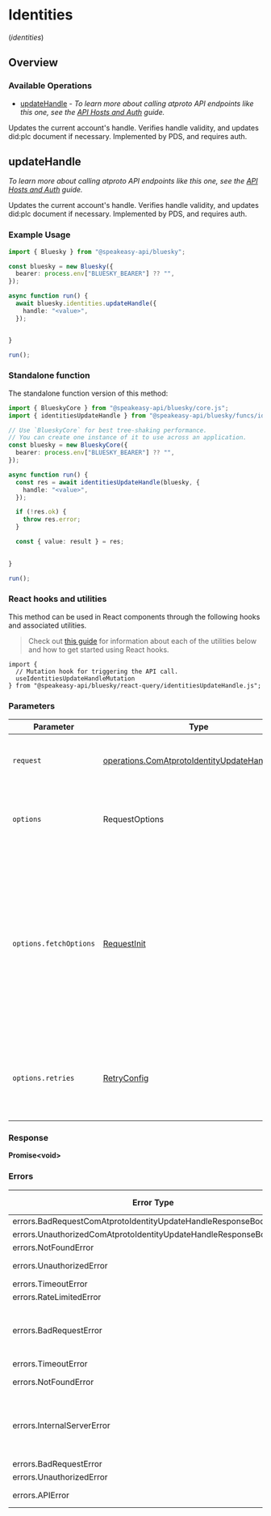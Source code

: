 # Identities
(*identities*)

## Overview

### Available Operations

* [updateHandle](#updatehandle) - *To learn more about calling atproto API endpoints like this one, see the [API Hosts and Auth](/docs/advanced-guides/api-directory) guide.*

Updates the current account's handle. Verifies handle validity, and updates did:plc document if necessary. Implemented by PDS, and requires auth.

## updateHandle

*To learn more about calling atproto API endpoints like this one, see the [API Hosts and Auth](/docs/advanced-guides/api-directory) guide.*

Updates the current account's handle. Verifies handle validity, and updates did:plc document if necessary. Implemented by PDS, and requires auth.

### Example Usage

```typescript
import { Bluesky } from "@speakeasy-api/bluesky";

const bluesky = new Bluesky({
  bearer: process.env["BLUESKY_BEARER"] ?? "",
});

async function run() {
  await bluesky.identities.updateHandle({
    handle: "<value>",
  });


}

run();
```

### Standalone function

The standalone function version of this method:

```typescript
import { BlueskyCore } from "@speakeasy-api/bluesky/core.js";
import { identitiesUpdateHandle } from "@speakeasy-api/bluesky/funcs/identitiesUpdateHandle.js";

// Use `BlueskyCore` for best tree-shaking performance.
// You can create one instance of it to use across an application.
const bluesky = new BlueskyCore({
  bearer: process.env["BLUESKY_BEARER"] ?? "",
});

async function run() {
  const res = await identitiesUpdateHandle(bluesky, {
    handle: "<value>",
  });

  if (!res.ok) {
    throw res.error;
  }

  const { value: result } = res;

  
}

run();
```

### React hooks and utilities

This method can be used in React components through the following hooks and
associated utilities.

> Check out [this guide][hook-guide] for information about each of the utilities
> below and how to get started using React hooks.

[hook-guide]: ../../../REACT_QUERY.md

```tsx
import {
  // Mutation hook for triggering the API call.
  useIdentitiesUpdateHandleMutation
} from "@speakeasy-api/bluesky/react-query/identitiesUpdateHandle.js";
```

### Parameters

| Parameter                                                                                                                                                                      | Type                                                                                                                                                                           | Required                                                                                                                                                                       | Description                                                                                                                                                                    |
| ------------------------------------------------------------------------------------------------------------------------------------------------------------------------------ | ------------------------------------------------------------------------------------------------------------------------------------------------------------------------------ | ------------------------------------------------------------------------------------------------------------------------------------------------------------------------------ | ------------------------------------------------------------------------------------------------------------------------------------------------------------------------------ |
| `request`                                                                                                                                                                      | [operations.ComAtprotoIdentityUpdateHandleBody](../../models/operations/comatprotoidentityupdatehandlebody.md)                                                                 | :heavy_check_mark:                                                                                                                                                             | The request object to use for the request.                                                                                                                                     |
| `options`                                                                                                                                                                      | RequestOptions                                                                                                                                                                 | :heavy_minus_sign:                                                                                                                                                             | Used to set various options for making HTTP requests.                                                                                                                          |
| `options.fetchOptions`                                                                                                                                                         | [RequestInit](https://developer.mozilla.org/en-US/docs/Web/API/Request/Request#options)                                                                                        | :heavy_minus_sign:                                                                                                                                                             | Options that are passed to the underlying HTTP request. This can be used to inject extra headers for examples. All `Request` options, except `method` and `body`, are allowed. |
| `options.retries`                                                                                                                                                              | [RetryConfig](../../lib/utils/retryconfig.md)                                                                                                                                  | :heavy_minus_sign:                                                                                                                                                             | Enables retrying HTTP requests under certain failure conditions.                                                                                                               |

### Response

**Promise\<void\>**

### Errors

| Error Type                                                         | Status Code                                                        | Content Type                                                       |
| ------------------------------------------------------------------ | ------------------------------------------------------------------ | ------------------------------------------------------------------ |
| errors.BadRequestComAtprotoIdentityUpdateHandleResponseBodyError   | 400                                                                | application/json                                                   |
| errors.UnauthorizedComAtprotoIdentityUpdateHandleResponseBodyError | 401                                                                | application/json                                                   |
| errors.NotFoundError                                               | 404                                                                | application/json                                                   |
| errors.UnauthorizedError                                           | 403, 407                                                           | application/json                                                   |
| errors.TimeoutError                                                | 408                                                                | application/json                                                   |
| errors.RateLimitedError                                            | 429                                                                | application/json                                                   |
| errors.BadRequestError                                             | 413, 414, 415, 422, 431                                            | application/json                                                   |
| errors.TimeoutError                                                | 504                                                                | application/json                                                   |
| errors.NotFoundError                                               | 501, 505                                                           | application/json                                                   |
| errors.InternalServerError                                         | 500, 502, 503, 506, 507, 508                                       | application/json                                                   |
| errors.BadRequestError                                             | 510                                                                | application/json                                                   |
| errors.UnauthorizedError                                           | 511                                                                | application/json                                                   |
| errors.APIError                                                    | 4XX, 5XX                                                           | \*/\*                                                              |